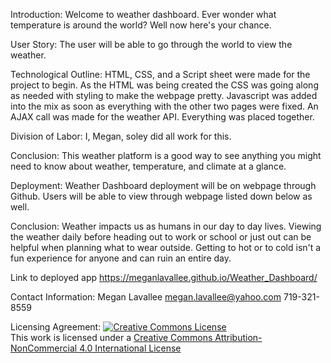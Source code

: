 Introduction:
Welcome to weather dashboard.  Ever wonder what temperature is around the world?  Well now here's your chance.  

User Story:
The user will be able to go through the world to view the weather. 

Technological Outline:
HTML, CSS, and a Script sheet were made for the project to begin.  As the HTML was being created the CSS was going along as needed with styling to make the webpage pretty.  Javascript was added into the mix as soon as everything with the other two pages were fixed. An AJAX call was made for the weather API.  Everything was placed together. 

Division of Labor:
I, Megan, soley did all work for this.  

Conclusion:
This weather platform is a good way to see anything you might need to know about weather, temperature, and climate at a glance. 

Deployment:
Weather Dashboard deployment will be on webpage through Github. Users will be able to view through webpage listed down below as well. 

Conclusion:
Weather impacts us as humans in our day to day lives.  Viewing the weather daily before heading out to work or school or just out can be helpful when planning what to wear outside.  Getting to hot or to cold isn't a fun experience for anyone and can ruin an entire day.  


Link to deployed app
https://meganlavallee.github.io/Weather_Dashboard/

Contact Information: 
Megan Lavallee
megan.lavallee@yahoo.com
719-321-8559

Licensing Agreement:
<a rel="license" href="http://creativecommons.org/licenses/by-nc/4.0/"><img alt="Creative Commons License" style="border-width:0" src="https://i.creativecommons.org/l/by-nc/4.0/88x31.png" /></a><br />This work is licensed under a <a rel="license" href="http://creativecommons.org/licenses/by-nc/4.0/">Creative Commons Attribution-NonCommercial 4.0 International License</a>